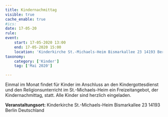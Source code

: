 ```yaml
---
title: Kindernachmittag
visible: true
cache_enable: true
#ics: 
date: 17-05-20
rule: 
event:
	start: 17-05-2020 13:00
	end: 17-05-2020 15:00
	location: 'Kinderkirche St.-Michaels-Heim Bismarkallee 23 14193 Berlin Deutschland'
taxonomy:
	category: ['Kinder']
	tag: ['Mai 2020']

---
```

Einmal im Monat findet für Kinder im Anschluss an den Kindergottesdienst und den Religionsunterricht im St.-Michaels-Heim ein Freizeitangebot, der Kindernachmittag, statt. Alle Kinder sind herzlich eingeladen.



**Veranstaltungsort:** Kinderkirche St.-Michaels-Heim
Bismarkallee 23
14193 Berlin
Deutschland


